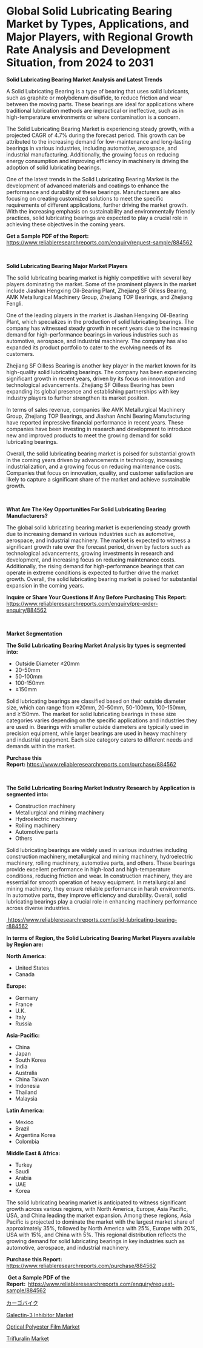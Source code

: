 <p><h1>Global Solid Lubricating Bearing Market by Types, Applications, and Major Players, with Regional Growth Rate Analysis and Development Situation, from 2024 to 2031</h1></p><p><strong>Solid Lubricating Bearing Market Analysis and Latest Trends</strong></p>
<p><p>A Solid Lubricating Bearing is a type of bearing that uses solid lubricants, such as graphite or molybdenum disulfide, to reduce friction and wear between the moving parts. These bearings are ideal for applications where traditional lubrication methods are impractical or ineffective, such as in high-temperature environments or where contamination is a concern.</p><p>The Solid Lubricating Bearing Market is experiencing steady growth, with a projected CAGR of 4.7% during the forecast period. This growth can be attributed to the increasing demand for low-maintenance and long-lasting bearings in various industries, including automotive, aerospace, and industrial manufacturing. Additionally, the growing focus on reducing energy consumption and improving efficiency in machinery is driving the adoption of solid lubricating bearings.</p><p>One of the latest trends in the Solid Lubricating Bearing Market is the development of advanced materials and coatings to enhance the performance and durability of these bearings. Manufacturers are also focusing on creating customized solutions to meet the specific requirements of different applications, further driving the market growth. With the increasing emphasis on sustainability and environmentally friendly practices, solid lubricating bearings are expected to play a crucial role in achieving these objectives in the coming years.</p></p>
<p><strong>Get a Sample PDF of the Report:&nbsp;</strong> <a href="https://www.reliableresearchreports.com/enquiry/request-sample/884562">https://www.reliableresearchreports.com/enquiry/request-sample/884562</a></p>
<p>&nbsp;</p>
<p><strong>Solid Lubricating Bearing Major Market Players</strong></p>
<p><p>The solid lubricating bearing market is highly competitive with several key players dominating the market. Some of the prominent players in the market include Jiashan Hengxing Oil-Bearing Plant, Zhejiang SF Oilless Bearing, AMK Metallurgical Machinery Group, Zhejiang TOP Bearings, and Zhejiang Fengli.</p><p>One of the leading players in the market is Jiashan Hengxing Oil-Bearing Plant, which specializes in the production of solid lubricating bearings. The company has witnessed steady growth in recent years due to the increasing demand for high-performance bearings in various industries such as automotive, aerospace, and industrial machinery. The company has also expanded its product portfolio to cater to the evolving needs of its customers.</p><p>Zhejiang SF Oilless Bearing is another key player in the market known for its high-quality solid lubricating bearings. The company has been experiencing significant growth in recent years, driven by its focus on innovation and technological advancements. Zhejiang SF Oilless Bearing has been expanding its global presence and establishing partnerships with key industry players to further strengthen its market position.</p><p>In terms of sales revenue, companies like AMK Metallurgical Machinery Group, Zhejiang TOP Bearings, and Jiashan Anchi Bearing Manufacturing have reported impressive financial performance in recent years. These companies have been investing in research and development to introduce new and improved products to meet the growing demand for solid lubricating bearings.</p><p>Overall, the solid lubricating bearing market is poised for substantial growth in the coming years driven by advancements in technology, increasing industrialization, and a growing focus on reducing maintenance costs. Companies that focus on innovation, quality, and customer satisfaction are likely to capture a significant share of the market and achieve sustainable growth.</p></p>
<p>&nbsp;</p>
<p><strong>What Are The Key Opportunities For Solid Lubricating Bearing Manufacturers?</strong></p>
<p><p>The global solid lubricating bearing market is experiencing steady growth due to increasing demand in various industries such as automotive, aerospace, and industrial machinery. The market is expected to witness a significant growth rate over the forecast period, driven by factors such as technological advancements, growing investments in research and development, and increasing focus on reducing maintenance costs. Additionally, the rising demand for high-performance bearings that can operate in extreme conditions is expected to further drive the market growth. Overall, the solid lubricating bearing market is poised for substantial expansion in the coming years.</p></p>
<p><strong>Inquire or Share Your Questions If Any Before Purchasing This Report:</strong> <a href="https://www.reliableresearchreports.com/enquiry/pre-order-enquiry/884562">https://www.reliableresearchreports.com/enquiry/pre-order-enquiry/884562</a></p>
<p>&nbsp;</p>
<p><strong>Market Segmentation</strong></p>
<p><strong>The Solid Lubricating Bearing Market Analysis by types is segmented into:</strong></p>
<p><ul><li>Outside Diameter ≤20mm</li><li>20-50mm</li><li>50-100mm</li><li>100-150mm</li><li>≥150mm</li></ul></p>
<p><p>Solid lubricating bearings are classified based on their outside diameter size, which can range from ≤20mm, 20-50mm, 50-100mm, 100-150mm, and ≥150mm. The market for solid lubricating bearings in these size categories varies depending on the specific applications and industries they are used in. Bearings with smaller outside diameters are typically used in precision equipment, while larger bearings are used in heavy machinery and industrial equipment. Each size category caters to different needs and demands within the market.</p></p>
<p><strong>Purchase this Report:&nbsp;</strong><a href="https://www.reliableresearchreports.com/purchase/884562">https://www.reliableresearchreports.com/purchase/884562</a></p>
<p>&nbsp;</p>
<p><strong>The Solid Lubricating Bearing Market Industry Research by Application is segmented into:</strong></p>
<p><ul><li>Construction machinery</li><li>Metallurgical and mining machinery</li><li>Hydroelectric machinery</li><li>Rolling machinery</li><li>Automotive parts</li><li>Others</li></ul></p>
<p><p>Solid lubricating bearings are widely used in various industries including construction machinery, metallurgical and mining machinery, hydroelectric machinery, rolling machinery, automotive parts, and others. These bearings provide excellent performance in high-load and high-temperature conditions, reducing friction and wear. In construction machinery, they are essential for smooth operation of heavy equipment. In metallurgical and mining machinery, they ensure reliable performance in harsh environments. In automotive parts, they improve efficiency and durability. Overall, solid lubricating bearings play a crucial role in enhancing machinery performance across diverse industries.</p></p>
<p><a href="https://www.reliableresearchreports.com/solid-lubricating-bearing-r884562">&nbsp;https://www.reliableresearchreports.com/solid-lubricating-bearing-r884562</a></p>
<p><strong>In terms of Region, the Solid Lubricating Bearing Market Players available by Region are:</strong></p>
<p>
    <p> <strong> North America: </strong>
        <ul>
            <li>United States</li>
            <li>Canada</li>
        </ul>
        </p> 
    <p> <strong> Europe: </strong>
        <ul>
            <li>Germany</li>
            <li>France</li>
            <li>U.K.</li>
            <li>Italy</li>
            <li>Russia</li>
        </ul>
        </p> 
    <p> <strong> Asia-Pacific: </strong>
        <ul>
            <li>China</li>
            <li>Japan</li>
            <li>South Korea</li>
            <li>India</li>
            <li>Australia</li>
            <li>China Taiwan</li>
            <li>Indonesia</li>
            <li>Thailand</li>
            <li>Malaysia</li>
        </ul>
        </p> 
    <p> <strong> Latin America: </strong>
        <ul>
            <li>Mexico</li>
            <li>Brazil</li>
            <li>Argentina Korea</li>
            <li>Colombia</li>
        </ul>
        </p> 
    <p> <strong> Middle East & Africa: </strong>
        <ul>
            <li>Turkey</li>
            <li>Saudi</li>
            <li>Arabia</li>
            <li>UAE</li>
            <li>Korea</li>
        </ul>
    </p>
    </p>
<p><p>The solid lubricating bearing market is anticipated to witness significant growth across various regions, with North America, Europe, Asia Pacific, USA, and China leading the market expansion. Among these regions, Asia Pacific is projected to dominate the market with the largest market share of approximately 35%, followed by North America with 25%, Europe with 20%, USA with 15%, and China with 5%. This regional distribution reflects the growing demand for solid lubricating bearings in key industries such as automotive, aerospace, and industrial machinery.</p></p>
<p><strong>Purchase this Report: </strong><a href="https://www.reliableresearchreports.com/purchase/884562">https://www.reliableresearchreports.com/purchase/884562</a></p>
<p>&nbsp;<strong>Get a Sample PDF of the Report:&nbsp;&nbsp;</strong><a href="https://www.reliableresearchreports.com/enquiry/request-sample/884562">https://www.reliableresearchreports.com/enquiry/request-sample/884562</a></p>
<p><strong></strong></p>
<p><p><a href="https://medium.com/@matteills7854/%E3%82%AB%E3%83%BC%E3%82%B4%E3%83%90%E3%82%A4%E3%82%AF%E5%B8%82%E5%A0%B4-%E5%B8%82%E5%A0%B4%E3%82%B7%E3%82%A7%E3%82%A2-%E5%B8%82%E5%A0%B4%E3%83%88%E3%83%AC%E3%83%B3%E3%83%89-%E3%81%8A%E3%82%88%E3%81%B3%E5%B0%86%E6%9D%A5%E3%81%AE%E6%88%90%E9%95%B7%E3%81%AE%E8%A9%B3%E7%B4%B0%E3%82%92%E6%8E%A2%E3%82%8B-d4162598ca64">カーゴバイク</a></p><p><a href="https://medium.com/@obiemante_40648/galectin-3-inhibitor-market-size-and-market-trends-complete-industry-overview-2024-to-2031-7b185561ea25">Galectin-3 Inhibitor Market</a></p><p><a href="https://issuu.com/reportprime-2/docs/optical-polyester-film-market-size-2030.pptx">Optical Polyester Film Market</a></p><p><a href="https://issuu.com/reportprime-2/docs/trifluralin-market-size-2030.pptx">Trifluralin Market</a></p></p>